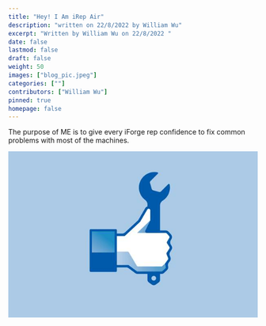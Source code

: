 ```yaml
---
title: "Hey! I Am iRep Air"
description: "written on 22/8/2022 by William Wu"
excerpt: "Written by William Wu on 22/8/2022 "
date: false
lastmod: false
draft: false
weight: 50
images: ["blog_pic.jpeg"]
categories: [""]
contributors: ["William Wu"]
pinned: true
homepage: false
---
```


The purpose of ME is to give every iForge rep confidence to fix common problems with most of the machines.

![Let's fix it!](blog_pic.jpeg "")

